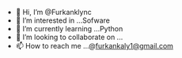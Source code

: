 - 👋 Hi, I’m @Furkanklync
- 👀 I’m interested in ...Sofware
- 🌱 I’m currently learning ...Python
- 💞️ I’m looking to collaborate on ...
- 📫 How to reach me ...@furkankaly1@gmail.com

<!---
Furkanklync/Furkanklync is a ✨ special ✨ repository because its `README.md` (this file) appears on your GitHub profile.
You can click the Preview link to take a look at your changes.
--->

